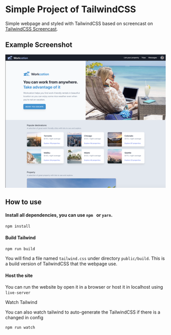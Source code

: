 

# Simple Project of TailwindCSS

Simple webpage and styled with TailwindCSS based on screencast on [TailwindCSS Screencast](https://tailwindcss.com/screencasts/).

## Example Screenshot

![ScreenShot](https://raw.githubusercontent.com/restaadiputra/tailwind-tutorial/master/screenshot/ScreenShot.png)



## How to use

#### Install all dependencies, you can use `npm ` or `yarn`.

```shell
npm install
```

#### Build Tailwind

```shell
npm run build
```

You will find  a file named `tailwind.css` under directory `public/build`.  This is a build version of TailwindCSS that the webpage use.

#### Host the site

You can run the website by open it in a browser or host it in localhost using `live-server`

Watch Tailwind

You can also watch tailwind to auto-generate the TailwindCSS if there is a changed in config

```shell
npm run watch
```





